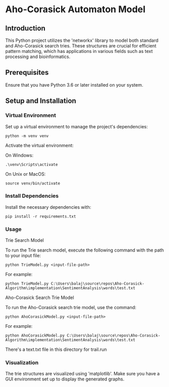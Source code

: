 # Aho-Corasick Automaton Model

## Introduction

This Python project utilizes the 'networkx' library to model both standard and Aho-Corasick search tries. These structures are crucial for efficient pattern matching, which has applications in various fields such as text processing and bioinformatics.

## Prerequisites

Ensure that you have Python 3.6 or later installed on your system.

## Setup and Installation

### Virtual Environment

Set up a virtual environment to manage the project's dependencies:

```shell
python -m venv venv
```

Activate the virtual environment:

On Windows:

```shell
.\venv\Scripts\activate
```

On Unix or MacOS:

```shell
source venv/bin/activate
```

### Install Dependencies

Install the necessary dependencies with:

```shell
pip install -r requirements.txt
```

### Usage

Trie Search Model

To run the Trie search model, execute the following command with the path to your input file:

```shell
python TrieModel.py <input-file-path>
```

For example:

```shell
python TrieModel.py C:\Users\balaj\source\repos\Aho-Corasick-Algorithm\implementation\SentimentAnalysis\words\test.txt
```

Aho-Corasick Search Trie Model

To run the Aho-Corasick search trie model, use the command:

```shell
python AhoCorasickModel.py <input-file-path>
```

For example:

```shell
python AhoCorasickModel.py C:\Users\balaj\source\repos\Aho-Corasick-Algorithm\implementation\SentimentAnalysis\words\test.txt
```

There's a text.txt file in this directory for trail.run

### Visualization

The trie structures are visualized using 'matplotlib'. Make sure you have a GUI environment set up to display the generated graphs.
